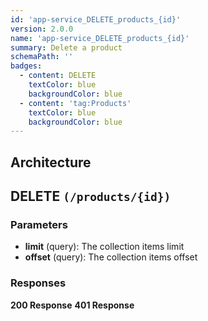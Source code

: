 ```yaml
---
id: 'app-service_DELETE_products_{id}'
version: 2.0.0
name: 'app-service_DELETE_products_{id}'
summary: Delete a product
schemaPath: ''
badges:
  - content: DELETE
    textColor: blue
    backgroundColor: blue
  - content: 'tag:Products'
    textColor: blue
    backgroundColor: blue
---
```

## Architecture
<NodeGraph />



## DELETE `(/products/{id})`

### Parameters
- **limit** (query): The collection items limit
- **offset** (query): The collection items offset




### Responses
**200 Response**
<SchemaViewer file="response-200.json" maxHeight="500" id="response-200" />
      **401 Response**
<SchemaViewer file="response-401.json" maxHeight="500" id="response-401" />
